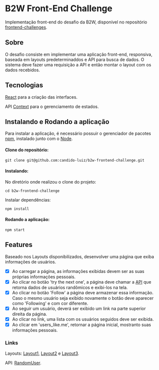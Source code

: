 # B2W Front-End Challenge 

Implementação front-end do desafio da B2W, disponível no repositório [frontend-challenges](https://github.com/felipefialho/frontend-challenges).

## Sobre 
O desafio consiste em implementar uma aplicação front-end, responsiva, baseada em layouts predeterminaddos e API para busca de dados. O sistema deve fazer uma requisição a API e então montar o layout com os dados recebidos.

## Tecnologias 
[React](https://pt-br.reactjs.org/) para a criação das interfaces.

API [Context](https://pt-br.reactjs.org/docs/context.html) para o gerenciamento de estados. 

## Instalando e Rodando a aplicação 
Para instalar a aplicação, é necessário possuir o gerenciador de pacotes [npm](https://www.npmjs.com/), instalado junto com o [Node](https://nodejs.org/en/). 
#### Clone do repositório: 
```
git clone git@github.com:candido-luiz/b2w-frontend-challenge.git    
```
#### Instalando: 
No diretório onde realizou o clone do projeto:

```
cd b2w-frontend-challenge
```
Instalar dependências:
```
npm install
```

#### Rodando a aplicação:
```
npm start
``` 
## Features
Baseado nos Layouts disponibilizados, desenvolver uma página que exiba informações de usuários.
- [x] Ao carregar a página, as informações exibidas devem ser as suas próprias informações pessoais. 
- [x] Ao clicar no botão 'try the next one', a página deve chamar a [API](https://randomuser.me/api/) que retorna dados de usuários randômicos e exibi-los na tela.
- [x] Ao clicar no botão 'Follow' a página deve armazenar essa informação. Caso o mesmo usuário seja exibido novamente o botão deve aparecer como 'Following' e com cor diferente.
- [x] Ao seguir um usuário, deverá ser exibido um link na parte superior direita da página. 
- [x] Ao clicar no link, uma lista com os usuários seguidos deve ser exibida.
- [x] Ao clicar em 'users_like.me', retornar a página inicial, mostranto suas informações pessoais.

### Links
Layouts: [Layout1](https://github.com/b2w-marketplace/challenge-front/blob/master/files/layout-about.jpg), [Layout2](https://github.com/b2w-marketplace/challenge-front/blob/master/files/layout-about_following.jpg) e [Layout3](https://github.com/b2w-marketplace/challenge-front/blob/master/files/layout-about_followers-list.jpg).

API: [RandomUser](https://randomuser.me/api/).